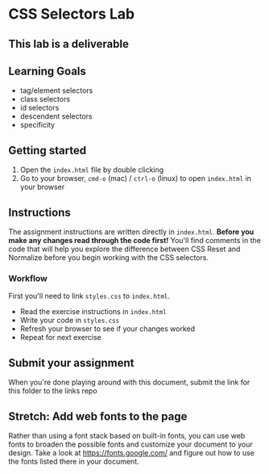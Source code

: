 # CSS Selectors Lab

## This lab is a deliverable

## Learning Goals
* tag/element selectors
* class selectors
* id selectors
* descendent selectors
* specificity

## Getting started

1. Open the `index.html` file by double clicking
2. Go to your browser, `cmd-o` (mac) / `ctrl-o` (linux) to open `index.html` in your browser

## Instructions

The assignment instructions are written directly in `index.html`. **Before you make any changes read through the code first!** You'll find comments in the code that will help you explore the difference between CSS Reset and Normalize before you begin working with the CSS selectors.

### Workflow

First you'll need to link `styles.css` to `index.html`.

* Read the exercise instructions in `index.html`
* Write your code in `styles.css`
* Refresh your browser to see if your changes worked
* Repeat for next exercise


## Submit your assignment

When you're done playing around with this document, submit the link for this folder to the links repo


## Stretch: Add web fonts to the page

Rather than using a font stack based on built-in fonts, you can use web fonts to broaden the possible fonts and customize your document to your design. Take a look at https://fonts.google.com/ and figure out how to use the fonts listed there in your document.
